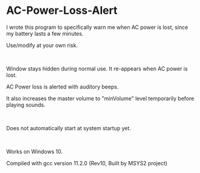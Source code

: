 # AC-Power-Loss-Alert

I wrote this program to specifically warn me when AC power is lost, since my battery lasts a few minutes.

Use/modify at your own risk.

<br>

Window stays hidden during normal use. It re-appears when AC power is lost.

AC Power loss is alerted with auditory beeps.

It also increases the master volume to "minVolume" level temporarily before playing sounds.

<br>

Does not automatically start at system startup yet.


<br>

Works on Windows 10.

Compiled with gcc version 11.2.0 (Rev10, Built by MSYS2 project)

